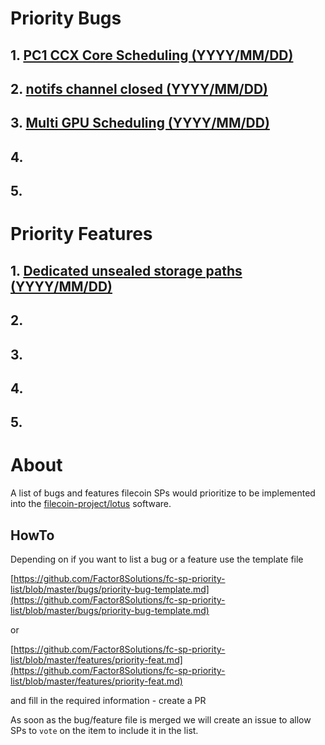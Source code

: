 # Priority Bugs

## 1. [PC1 CCX Core Scheduling (YYYY/MM/DD)](bugs/pc1-ccx-core-scheduling.md) 

## 2. [notifs channel closed (YYYY/MM/DD)](bugs/notifs-channel-closed.md)

## 3. [Multi GPU Scheduling (YYYY/MM/DD)](bugs/Mulit-GPU-scheduling.m)

## 4.

## 5.

# Priority Features

## 1. [Dedicated unsealed storage paths (YYYY/MM/DD)](https://github.com/Factor8Solutions/fc-sp-priority-list_lotus/blob/master/features/dedicated-unsealed-storage-paths.md)

## 2.

## 3.

## 4.

## 5.

# About

A list of bugs and features filecoin SPs would prioritize to be implemented into the [filecoin-project/lotus](https://github.com/filecoin-project/lotus) software.

## HowTo

Depending on if you want to list a bug or a feature use the template file

 [https://github.com/Factor8Solutions/fc-sp-priority-list/blob/master/bugs/priority-bug-template.md](https://github.com/Factor8Solutions/fc-sp-priority-list/blob/master/bugs/priority-bug-template.md)

 or

  [https://github.com/Factor8Solutions/fc-sp-priority-list/blob/master/features/priority-feat.md](https://github.com/Factor8Solutions/fc-sp-priority-list/blob/master/features/priority-feat.md) 

and fill in the required information - create a PR

As soon as the bug/feature file is merged we will create an issue to allow SPs to `vote` on the item to include it in the list.



